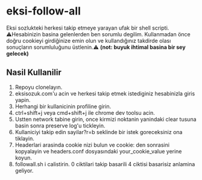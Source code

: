 eksi-follow-all
=====
Eksi sozlukteki herkesi takip etmeye yarayan ufak bir shell scripti. 
⚠️Hesabinizin basina gelenlerden ben sorumlu degilim. Kullanmadan önce doğru cookieyi girdiğinize emin olun ve kullandığınız takdirde olası sonuçların sorumluluğunu üstlenin.⚠️
**(not: buyuk ihtimal basina bir sey gelecek)**

Nasil Kullanilir
--------------------------------------------------------------------------------

1. Repoyu clonelayın.
2. eksisozuk.com'u acin ve herkesi takip etmek istediginiz hesabinizla giris yapin.
3. Herhangi bir kullanicinin profiline girin.
4. ctrl+shift+j veya cmd+shift+j ile chrome dev toolsu acin.
5. Ustten network tabine girin, once kirmizi noktanin yanindaki clear tusuna basin sonra preserve log'u tickleyin.
6. Kullaniciyi takip edin sayilar?r=b seklinde bir istek goreceksiniz ona tiklayin.
7. Headerlari arasinda cookie nizi bulun ve cookie: den sonrasini kopyalayin ve headers.conf dosyasındaki your_cookie_value yerine koyun.
8. followall.sh i calistirin. 0 ciktilari takip basarili 4 ciktisi basarisiz anlamina geliyor.
